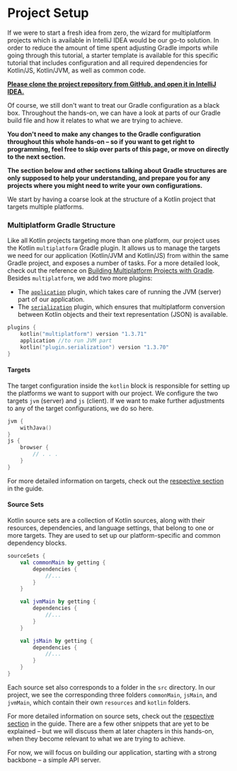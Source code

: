 # Project Setup

If we were to start a fresh idea from zero, the wizard for multiplatform projects which is available in IntelliJ IDEA would be our go-to solution. In order to reduce the amount of time spent adjusting Gradle imports while going through this tutorial, a starter template is available for this specific tutorial that includes configuration and all required dependencies for Kotlin/JS, Kotlin/JVM, as well as common code.

[**Please clone the project repository from GitHub, and open it in IntelliJ IDEA.**](https://github.com/kotlin-hands-on/jvm-js-fullstack)

Of course, we still don't want to treat our Gradle configuration as a black box. Throughout the hands-on, we can have a look at parts of our Gradle build file and how it relates to what we are trying to achieve.

**You don't need to make any changes to the Gradle configuration throughout this whole hands-on – so if you want to get right to programming, feel free to skip over parts of this page, or move on directly to the next section.**

**The section below and other sections talking about Gradle structures are only supposed to help your understanding, and prepare you for any projects where you might need to write your own configurations.**

We start by having a coarse look at the structure of a Kotlin project that targets multiple platforms.

### Multiplatform Gradle Structure

Like all Kotlin projects targeting more than one platform, our project uses the Kotlin `multiplatform` Gradle plugin. It allows us to manage the targets we need for our application (Kotlin/JVM and Kotlin/JS) from within the same Gradle project, and exposes a number of tasks. For a more detailed look, check out the reference on [Building Multiplatform Projects with Gradle](https://kotlinlang.org/docs/reference/building-mpp-with-gradle.html). Besides `multiplatform`, we add two more plugins:

- The [`application`](https://docs.gradle.org/current/userguide/application_plugin.html) plugin, which takes care of running the JVM (server) part of our application.
- The [`serialization`](https://github.com/Kotlin/kotlinx.serialization#gradle) plugin, which ensures that multiplatform conversion between Kotlin objects and their text representation (JSON) is available.

```kotlin
plugins {
    kotlin("multiplatform") version "1.3.71"
    application //to run JVM part
    kotlin("plugin.serialization") version "1.3.70"
}
```

#### Targets

The target configuration inside the `kotlin` block is responsible for setting up the platforms we want to support with our project. We configure the two targets `jvm` (server) and `js` (client). If we want to make further adjustments to any of the target configurations, we do so here.

```kotlin
jvm {
    withJava()
}
js {
    browser {
        // . . .
    }
}
```

For more detailed information on targets, check out the [respective section](https://kotlinlang.org/docs/reference/building-mpp-with-gradle.html#setting-up-targets) in the guide.

#### Source Sets

Kotlin source sets are a collection of Kotlin sources, along with their resources, dependencies, and language settings, that belong to one or more targets. They are used to set up our platform-specific and common dependency blocks.

```kotlin
sourceSets {
    val commonMain by getting {
        dependencies {
            //...
        }
    }

    val jvmMain by getting {
        dependencies {
            //...
        }
    }

    val jsMain by getting {
        dependencies {
            //...
        }
    }
}
```

Each source set also corresponds to a folder in the `src` directory. In our project, we see the corresponding three folders `commonMain`, `jsMain`, and `jvmMain`, which contain their own `resources` and `kotlin` folders.

For more detailed information on source sets, check out the [respective section](https://kotlinlang.org/docs/reference/building-mpp-with-gradle.html#configuring-source-sets) in the guide. There are a few other snippets that are yet to be explained – but we will discuss them at later chapters in this hands-on, when they become relevant to what we are trying to achieve.

For now, we will focus on building our application, starting with a strong backbone – a simple API server.